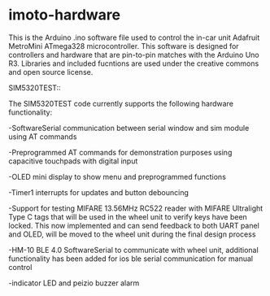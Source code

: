# imoto-hardware

This is the Arduino .ino software file used to control the in-car unit Adafruit MetroMini ATmega328 microcontroller.
This software is designed for controllers and hardware that are pin-to-pin matches with the Arduino Uno R3.
Libraries and included fucntions are used under the creative commons and open source license.

SIM5320TEST::

The SIM5320TEST code currently supports the following hardware functionality:

  -SoftwareSerial communication between serial window and sim module using AT commands
  
  -Preprogrammed AT commands for demonstration purposes using capacitive touchpads with digital input
  
  -OLED mini display to show menu and preprogrammed functions
  
  -Timer1 interrupts for updates and button debouncing
  
  -Support for testing MIFARE 13.56MHz RC522 reader with MIFARE Ultralight Type C tags
  that will be used in the wheel unit to verify keys have been locked. This now implemented and can send feedback to both UART panel and OLED, will be moved to the wheel unit during the final design process
  
  -HM-10 BLE 4.0 SoftwareSerial to communicate with wheel unit, additional functionality has been added for ios ble serial communication 
  for manual control
  
  -indicator LED and peizio buzzer alarm
